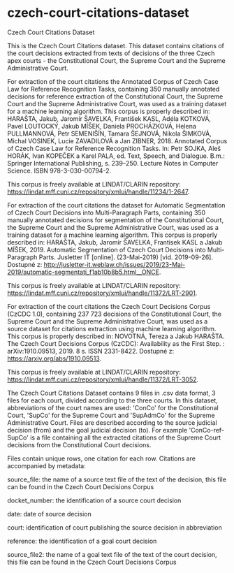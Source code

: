 # czech-court-citations-dataset
Czech Court Citations Dataset

This is the Czech Court Citations dataset. This dataset contains citations of the court decisions extracted from texts of decisions of the three Czech apex courts - the Constitutional Court, the Supreme Court and the Supreme Administrative Court. 

For extraction of the court citations the Annotated Corpus of Czech Case Law for Reference Recognition Tasks, containing 
350 manually annotated decisions for reference extraction of the Constitutional Court, the Supreme Court and the Supreme Administrative Court, was used as a training dataset for a machine learning algorithm. 
This corpus is properly described in: HARAŠTA, Jakub, Jaromír ŠAVELKA, František KASL, Adéla KOTKOVÁ, Pavel LOUTOCKÝ, Jakub MÍŠEK, Daniela PROCHÁZKOVÁ, Helena PULLMANNOVÁ, Petr SEMENIŠÍN, Tamara ŠEJNOVÁ, Nikola ŠIMKOVÁ, Michal VOSINEK, Lucie ZAVADILOVÁ a Jan ZIBNER, 2018. Annotated Corpus of Czech Case Law for Reference Recognition Tasks. In: Petr SOJKA, Aleš HORÁK, Ivan KOPEČEK a Karel PALA, ed. Text, Speech, and Dialogue. B.m.: Springer International Publishing, s. 239–250. Lecture Notes in Computer Science. ISBN 978-3-030-00794-2. 

This corpus is freely available at LINDAT/CLARIN repository: https://lindat.mff.cuni.cz/repository/xmlui/handle/11234/1-2647.

For extraction of the court citations the dataset for Automatic Segmentation of Czech Court Decisions into Multi-Paragraph Parts, containing 
350 manually annotated decisions for segmentation of the Constitutional Court, the Supreme Court and the Supreme Administrative Court, was used as a training dataset for a machine learning algorithm. 
This corpus is properly described in: HARAŠTA, Jakub, Jaromír ŠAVELKA, Frantisek KASL a Jakub MÍŠEK, 2019. Automatic Segmentation of Czech Court Decisions into Multi-Paragraph Parts. Jusletter IT [online]. (23-Mai-2019) [vid. 2019-09-26]. Dostupné z: http://jusletter-it.weblaw.ch/issues/2019/23-Mai-2019/automatic-segmentati_f1ab10b8b5.html__ONCE.

This corpus is freely available at LINDAT/CLARIN repository: https://lindat.mff.cuni.cz/repository/xmlui/handle/11372/LRT-2901.

For extraction of the court citations the Czech Court Decisions Corpus (CzCDC 1.0), containing 
237 723 decisions of the Constitutional Court, the Supreme Court and the Supreme Administrative Court, was used as a source dataset for citations extraction using machine learning algorithm. 
This corpus is properly described in: NOVOTNÁ, Tereza a Jakub HARAŠTA. The Czech Court Decisions Corpus (CzCDC): Availability as the First Step. : arXiv:1910.09513, 2019. 8 s. ISSN 2331-8422. Dostupné z: https://arxiv.org/abs/1910.09513.

This corpus is freely available at LINDAT/CLARIN repository: https://lindat.mff.cuni.cz/repository/xmlui/handle/11372/LRT-3052.

The Czech Court Citations Dataset contains 9 files in .csv data format, 3 files for each court, divided according to the three courts. In this dataset, abbreviations of the court names are used: 'ConCo' for the Constitutional Court, 'SupCo' for the Supreme Court and 'SupAdmCo' for the Supreme Administrative Court. Files are described according to the source judicial decision (from) and the goal judicial decision (to).
For example 'ConCo-ref-SupCo' is a file containing all the extracted citations of the Supreme Court decisions from the Constitutional Court decisions.

Files contain unique rows, one citation for each row. Citations are accompanied by metadata:

source_file: the name of a source text file of the text of the decision, this file can be found in the Czech Court Decisions Corpus

docket_number: the identification of a source court decision

date: date of source decision

court: identification of court publishing the source decision in abbreviation

reference: the identification of a goal court decision

source_file2: the name of a goal text file of the text of the court decision, this file can be found in the Czech Court Decisions Corpus
